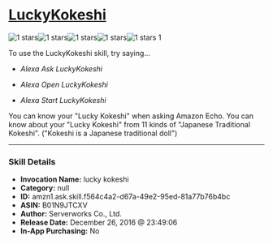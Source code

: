 # [LuckyKokeshi](http://alexa.amazon.com/#skills/amzn1.ask.skill.f564c4a2-d67a-49e2-95ed-81a77b76b4bc)
![1 stars](../../images/ic_star_black_18dp_1x.png)![1 stars](../../images/ic_star_border_black_18dp_1x.png)![1 stars](../../images/ic_star_border_black_18dp_1x.png)![1 stars](../../images/ic_star_border_black_18dp_1x.png)![1 stars](../../images/ic_star_border_black_18dp_1x.png) 1

To use the LuckyKokeshi skill, try saying...

* *Alexa Ask LuckyKokeshi*

* *Alexa Open LuckyKokeshi*

* *Alexa Start LuckyKokeshi*

You can know your "Lucky Kokeshi" when asking Amazon Echo. 
You can know about your "Lucky Kokeshi" from 11 kinds of "Japanese Traditional Kokeshi".
("Kokeshi is a Japanese traditional doll")

***

### Skill Details

* **Invocation Name:** lucky kokeshi
* **Category:** null
* **ID:** amzn1.ask.skill.f564c4a2-d67a-49e2-95ed-81a77b76b4bc
* **ASIN:** B01N9JTCXV
* **Author:** Serverworks Co., Ltd.
* **Release Date:** December 26, 2016 @ 23:49:06
* **In-App Purchasing:** No
